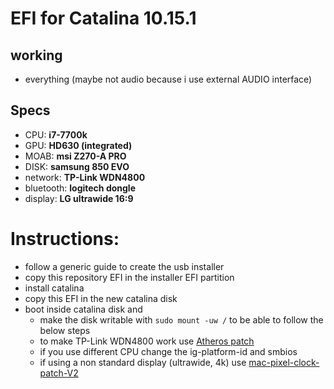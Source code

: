 # EFI for Catalina 10.15.1

## working
- everything (maybe not audio because i use external AUDIO interface)

## Specs
- CPU: **i7-7700k**
- GPU: **HD630 (integrated)**
- MOAB: **msi Z270-A PRO**
- DISK: **samsung 850 EVO**
- network: **TP-Link WDN4800**
- bluetooth: **logitech dongle**
- display: **LG ultrawide 16:9**

# Instructions:
- follow a generic guide to create the usb installer
- copy this repository EFI in the installer EFI partition
- install catalina
- copy this EFI in the new catalina disk
- boot inside catalina disk and
  - make the disk writable with `sudo mount -uw /` to be able to follow the below steps
  - to make TP-Link WDN4800 work use [Atheros patch](https://www.insanelymac.com/forum/files/file/956-atheros-installer-for-macos-mojave-and-catalina/)
  - if you use different CPU change the ig-platform-id and smbios
  - if using a non standard display (ultrawide, 4k) use [mac-pixel-clock-patch-V2](https://github.com/Floris497/mac-pixel-clock-patch-V2)
